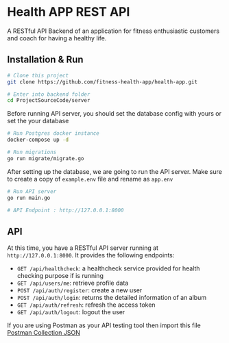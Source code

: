 # Health APP REST API
A RESTful API Backend of an application for fitness enthusiastic customers and coach for having a healthy life.

## Installation & Run
```bash
# Clone this project
git clone https://github.com/fitness-health-app/health-app.git

# Enter into backend folder
cd ProjectSourceCode/server
```

Before running API server, you should set the database config with yours or set the your database
```bash
# Run Postgres docker instance
docker-compose up -d

# Run migrations
go run migrate/migrate.go
```

After setting up the database, we are going to run the API server. Make sure to create a copy of `example.env` file and rename as `app.env`

```bash
# Run API server
go run main.go

# API Endpoint : http://127.0.0.1:8000
```

## API

At this time, you have a RESTful API server running at `http://127.0.0.1:8000`. It provides the following endpoints:

* `GET /api/healthcheck`: a healthcheck service provided for health checking purpose if is running
* `GET /api/users/me`: retrieve profile data
* `POST /api/auth/register`: create a new user
* `POST /api/auth/login`: returns the detailed information of an album
* `GET /api/auth/refresh`: refresh the access token
* `GET /api/auth/logout`: logout the user

If you are using Postman as your API testing tool then import this file [Postman Collection JSON](HealthAppBackend.postman_collection.json)
